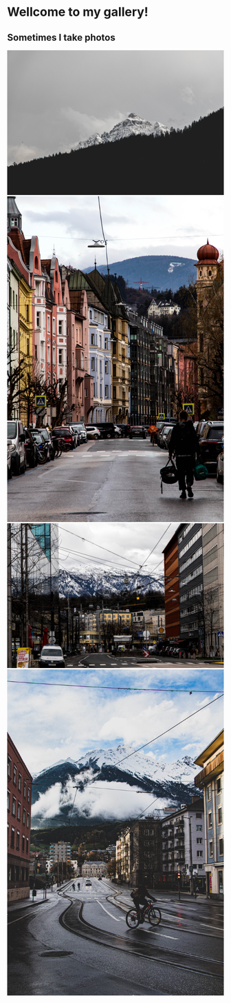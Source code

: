# Wellcome to my gallery!

## Sometimes I take photos

![第一张图](/assets/img/IMG_9466.jpg) 
![第一张图](/assets/img/IMG_9085.jpg) 
![第一张图](/assets/img/IMG_8773-2.jpg)
![第一张图](/assets/img/IMG_9584-2.jpg)